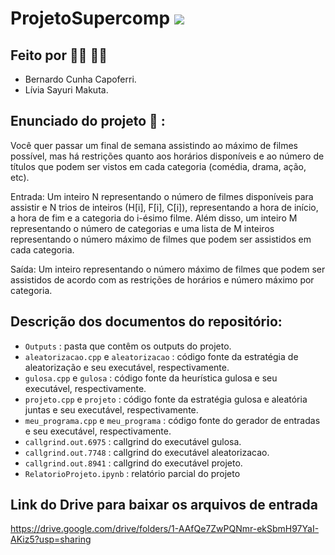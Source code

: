 # ProjetoSupercomp <img src="https://img.shields.io/static/v1?label=Projeto&message=Finalizado&color=success&style=flat-square&logo=ghost"/>

## Feito por :raising_hand_woman: :raising_hand_man:

- Bernardo Cunha Capoferri.
- Lívia Sayuri Makuta.

## Enunciado do projeto :round_pushpin: :

Você quer passar um final de semana assistindo ao máximo de filmes possível, mas há restrições quanto aos horários disponíveis e ao número de títulos que podem ser vistos em cada categoria (comédia, drama, ação, etc).

Entrada: Um inteiro N representando o número de filmes disponíveis para assistir e N trios de inteiros (H[i], F[i], C[i]), representando a hora de início, a hora de fim e a categoria do i-ésimo filme. Além disso, um inteiro M representando o número de categorias e uma lista de M inteiros representando o número máximo de filmes que podem ser assistidos em cada categoria.

Saída: Um inteiro representando o número máximo de filmes que podem ser assistidos de acordo com as restrições de horários e número máximo por categoria.

## Descrição dos documentos do repositório:

- `Outputs` : pasta que contêm os outputs do projeto.
- `aleatorizacao.cpp` e `aleatorizacao` : código fonte da estratégia de aleatorização e seu executável, respectivamente.
- `gulosa.cpp` e `gulosa` : código fonte da heurística gulosa e seu executável, respectivamente.
- `projeto.cpp` e `projeto` : código fonte da estratégia gulosa e aleatória juntas e seu executável, respectivamente.
- `meu_programa.cpp` e `meu_programa` : código fonte do gerador de entradas e seu executável, respectivamente.
- `callgrind.out.6975` : callgrind do executável gulosa.
- `callgrind.out.7748` : callgrind do executável aleatorizacao.
- `callgrind.out.8941` : callgrind do executável projeto.
- `RelatorioProjeto.ipynb` : relatório parcial do projeto

## Link do Drive para baixar os arquivos de entrada

https://drive.google.com/drive/folders/1-AAfQe7ZwPQNmr-ekSbmH97YaI-AKiz5?usp=sharing
